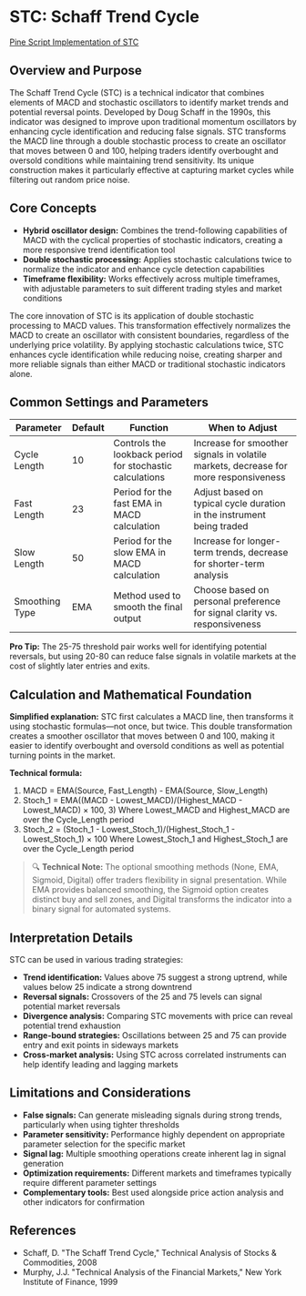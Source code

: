 # STC: Schaff Trend Cycle

[Pine Script Implementation of STC](https://github.com/mihakralj/pinescript/blob/main/indicators/cycles/stc.pine)

## Overview and Purpose

The Schaff Trend Cycle (STC) is a technical indicator that combines elements of MACD and stochastic oscillators to identify market trends and potential reversal points. Developed by Doug Schaff in the 1990s, this indicator was designed to improve upon traditional momentum oscillators by enhancing cycle identification and reducing false signals. STC transforms the MACD line through a double stochastic process to create an oscillator that moves between 0 and 100, helping traders identify overbought and oversold conditions while maintaining trend sensitivity. Its unique construction makes it particularly effective at capturing market cycles while filtering out random price noise.

## Core Concepts

* **Hybrid oscillator design:** Combines the trend-following capabilities of MACD with the cyclical properties of stochastic indicators, creating a more responsive trend identification tool
* **Double stochastic processing:** Applies stochastic calculations twice to normalize the indicator and enhance cycle detection capabilities
* **Timeframe flexibility:** Works effectively across multiple timeframes, with adjustable parameters to suit different trading styles and market conditions

The core innovation of STC is its application of double stochastic processing to MACD values. This transformation effectively normalizes the MACD to create an oscillator with consistent boundaries, regardless of the underlying price volatility. By applying stochastic calculations twice, STC enhances cycle identification while reducing noise, creating sharper and more reliable signals than either MACD or traditional stochastic indicators alone.

## Common Settings and Parameters

| Parameter | Default | Function | When to Adjust |
|-----------|---------|----------|---------------|
| Cycle Length | 10 | Controls the lookback period for stochastic calculations | Increase for smoother signals in volatile markets, decrease for more responsiveness |
| Fast Length | 23 | Period for the fast EMA in MACD calculation | Adjust based on typical cycle duration in the instrument being traded |
| Slow Length | 50 | Period for the slow EMA in MACD calculation | Increase for longer-term trends, decrease for shorter-term analysis |
| Smoothing Type | EMA | Method used to smooth the final output | Choose based on personal preference for signal clarity vs. responsiveness |

**Pro Tip:** The 25-75 threshold pair works well for identifying potential reversals, but using 20-80 can reduce false signals in volatile markets at the cost of slightly later entries and exits.

## Calculation and Mathematical Foundation

**Simplified explanation:**
STC first calculates a MACD line, then transforms it using stochastic formulas—not once, but twice. This double transformation creates a smoother oscillator that moves between 0 and 100, making it easier to identify overbought and oversold conditions as well as potential turning points in the market.

**Technical formula:**
1. MACD = EMA(Source, Fast_Length) - EMA(Source, Slow_Length)
2. Stoch_1 = EMA((MACD - Lowest_MACD)/(Highest_MACD - Lowest_MACD) × 100, 3)
   Where Lowest_MACD and Highest_MACD are over the Cycle_Length period
3. Stoch_2 = (Stoch_1 - Lowest_Stoch_1)/(Highest_Stoch_1 - Lowest_Stoch_1) × 100
   Where Lowest_Stoch_1 and Highest_Stoch_1 are over the Cycle_Length period

> 🔍 **Technical Note:** The optional smoothing methods (None, EMA, Sigmoid, Digital) offer traders flexibility in signal presentation. While EMA provides balanced smoothing, the Sigmoid option creates distinct buy and sell zones, and Digital transforms the indicator into a binary signal for automated systems.

## Interpretation Details

STC can be used in various trading strategies:

* **Trend identification:** Values above 75 suggest a strong uptrend, while values below 25 indicate a strong downtrend
* **Reversal signals:** Crossovers of the 25 and 75 levels can signal potential market reversals
* **Divergence analysis:** Comparing STC movements with price can reveal potential trend exhaustion
* **Range-bound strategies:** Oscillations between 25 and 75 can provide entry and exit points in sideways markets
* **Cross-market analysis:** Using STC across correlated instruments can help identify leading and lagging markets

## Limitations and Considerations

* **False signals:** Can generate misleading signals during strong trends, particularly when using tighter thresholds
* **Parameter sensitivity:** Performance highly dependent on appropriate parameter selection for the specific market
* **Signal lag:** Multiple smoothing operations create inherent lag in signal generation
* **Optimization requirements:** Different markets and timeframes typically require different parameter settings
* **Complementary tools:** Best used alongside price action analysis and other indicators for confirmation

## References

* Schaff, D. "The Schaff Trend Cycle," Technical Analysis of Stocks & Commodities, 2008
* Murphy, J.J. "Technical Analysis of the Financial Markets," New York Institute of Finance, 1999

